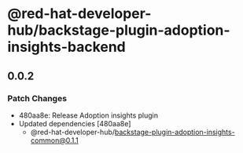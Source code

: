 # @red-hat-developer-hub/backstage-plugin-adoption-insights-backend

## 0.0.2

### Patch Changes

- 480aa8e: Release Adoption insights plugin
- Updated dependencies [480aa8e]
  - @red-hat-developer-hub/backstage-plugin-adoption-insights-common@0.1.1
